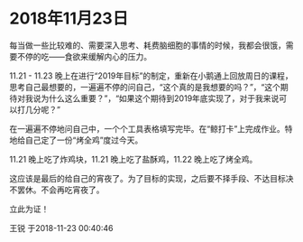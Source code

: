 # 2018年11月23日


每当做一些比较难的、需要深入思考、耗费脑细胞的事情的时候，我都会很饿，需要不停的吃——食欲来缓解内心的压力。

11.21 - 11.23 晚上在进行“2019年目标”的制定，重新在小鹅通上回放周日的课程，思考自己最想要的，一遍遍不停的问自己，“这个真的是我想要的吗？”，“这个期待对我说为什么这么重要？”，“如果这个期待到2019年底实现了，对于我来说可以打几分呢？”


在一遍遍不停地问自己中，一个个工具表格填写完毕。在“鲸打卡”上完成作业。特地给自己定了一份“烤全鸡”度过今天。

11.21 晚上吃了炸鸡块，11.21 晚上吃了盐酥鸡，11.22 晚上吃了烤全鸡。

这应该是最后的给自己的宵夜了。为了目标的实现，之后要不择手段、不达目标决不罢休。不会再吃宵夜了。

立此为证！                                                                 

王锐
于2018-11-23 00:40:46